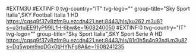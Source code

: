 #EXTM3U
#EXTINF:0 tvg-country="IT" tvg-logo="" group-title="Sky Sport Italia",SKY Football Italia 1 HD
https://cqsq9f37v8zfm9u.ezcdn421.net:8443/hls/ku262.m3u8?s=u3rtujEE91yP99lLfH-6bw&e=1608240050
#EXTINF:0 tvg-country="IT" tvg-logo="" group-title="Sky Sport Italia",SKY Sport Serie A  HD
https://cqsq9f37v8zfm9u.ezcdn421.net:8443/hls/81r0h5n4p93sdj.m3u8?s=Dq5wpm9xqDGx0tjHYNFg8A&e=1608241235
